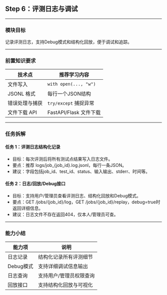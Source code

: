 ## Step 6：评测日志与调试

---

### 模块目标

记录评测日志，支持Debug模式和结构化回放，便于调试和追踪。

---

### 前置知识要求

| 技术点         | 推荐学习内容           |
| -------------- | ---------------------- |
| 文件写入       | `with open(..., "w")` |
| JSONL 格式     | 每行一个JSON结构       |
| 错误处理与捕获 | `try/except` 捕捉异常  |
| 文件下载 API   | FastAPI/Flask 文件下载 |

---

### 任务拆解

#### 任务 1：评测日志结构化记录
- 目标：每次评测后将所有测试点结果写入日志文件。
- 要点：推荐 logs/job_{job_id}.log.jsonl，每行一条JSON。
- 建议：字段包括job_id、test_id、status、输入输出、stderr、时间等。

#### 任务 2：日志/回放/Debug接口
- 目标：支持用户/管理员查看评测日志、结构化回放和Debug模式。
- 要点：GET /jobs/{job_id}/log，GET /jobs/{job_id}/replay，debug=true时返回详细信息。
- 建议：日志文件不存在返回404，仅本人/管理员可查。

---

### 能力小结

| 能力项         | 说明                       |
| -------------- | -------------------------- |
| 日志记录       | 结构化记录所有评测细节     |
| Debug模式      | 支持详细调试信息输出       |
| 日志查询       | 支持用户/管理员权限查询     |
| 回放接口       | 支持结构化回放与可视化      |